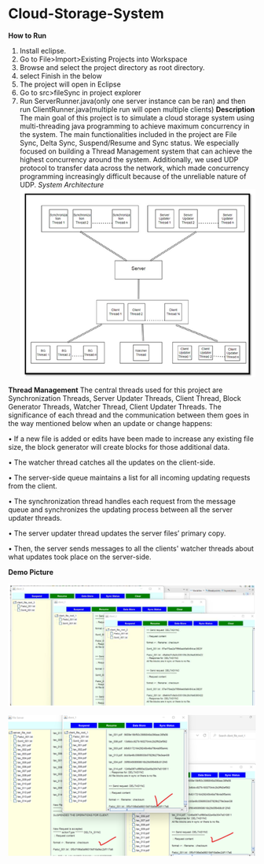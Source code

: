 # Cloud-Storage-System
**How to Run**
1. Install eclipse.
2. Go to File>Import>Existing Projects into Workspace
3. Browse and select the project directory as root directory.
4. select Finish in the below
5. The project will open in Eclipse
6. Go to src>fileSync in project explorer
7. Run ServerRunner.java(only one server instance can be ran) 
and then run ClientRunner.java(multiple run will open multiple clients)
**Description**
The main goal of this project is to simulate a cloud storage system using multi-threading java programming to achieve maximum concurrency in the system. The main functionalities included in the project are File Sync, Delta Sync, Suspend/Resume and Sync status. We especially focused on building a Thread Management system that can achieve the highest concurrency around the system. Additionally, we used UDP protocol to transfer data across the network, which made concurrency programming increasingly difficult because of the unreliable nature of UDP.
*System Architecture*
![My Image](images/my-image1.png)

**Thread Management**
The central threads used for this project are Synchronization Threads, Server Updater Threads, Client Thread, Block Generator Threads, Watcher Thread, Client Updater Threads. The
significance of each thread and the communication between them goes in the way mentioned below when an update or change happens:

• If a new file is added or edits have been made to increase any existing file size, the block generator will create blocks for those additional data.

• The watcher thread catches all the updates on the client-side.

• The server-side queue maintains a list for all incoming updating requests from the client.

• The synchronization thread handles each request from the message queue and synchronizes the updating process between all the server updater threads.

• The server updater thread updates the server files’ primary copy.

• Then, the server sends messages to all the clients' watcher threads about what updates took place on the server-side.

**Demo Picture**

![My Image](images/my-image2.png)

![My Image](images/my-image3.png)
